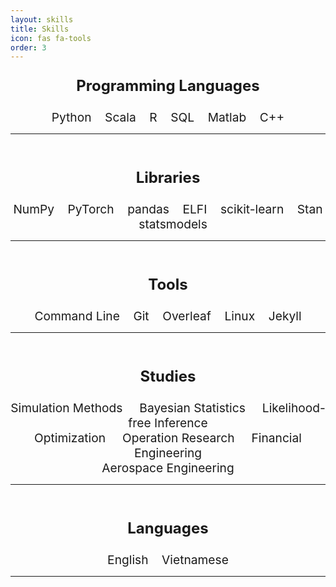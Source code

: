 ```yaml
---
layout: skills
title: Skills
icon: fas fa-tools
order: 3
---
```


<p style="text-align: center; font-size: 1.5rem"> <i class="fas fa-code fa-fw" style="color: var(--link-color);"></i> <strong> Programming Languages </strong> </p>
<div style="text-align: center; font-size: 1.2rem"> Python &nbsp; &nbsp;Scala &nbsp; &nbsp;R &nbsp; &nbsp;SQL &nbsp; &nbsp;Matlab &nbsp; &nbsp;C++ </div>

---
<br>

<p style="text-align: center; font-size: 1.5rem"> <i class="fas fa-layer-group fa-fw" style="color: var(--link-color)"></i> <strong> Libraries </strong> </p>

<div style="text-align: center; font-size: 1.2rem"> NumPy &nbsp; &nbsp;PyTorch &nbsp; &nbsp;pandas &nbsp; &nbsp;ELFI &nbsp; &nbsp;scikit-learn &nbsp; &nbsp;Stan &nbsp; &nbsp;statsmodels </div>

---
<br>

<p style="text-align: center; font-size: 1.5rem"> <i class="fas fa-terminal fa-fw" style="color: var(--link-color)"></i> <strong> Tools </strong> </p>
<div style="text-align: center; font-size: 1.2rem"> Command Line &nbsp; &nbsp;Git &nbsp; &nbsp;Overleaf &nbsp; &nbsp;Linux &nbsp; &nbsp;Jekyll </div>

---
<br>
<p style="text-align: center; font-size: 1.5rem"> <i class="fas fa-book fa-fw" style="color: var(--link-color)"></i> <strong> Studies </strong> </p>

<div style="text-align: center; font-size: 1.2rem">  Simulation Methods &nbsp; &nbsp; Bayesian Statistics &nbsp; &nbsp; Likelihood-free Inference 
    <br> Optimization &nbsp; &nbsp; Operation Research &nbsp; &nbsp; Financial Engineering 
    <br> Aerospace Engineering  </div>

---
<br>

<p style="text-align: center; font-size: 1.5rem"> <i class="fas fa-language fa-fw" style="color: var(--link-color)"></i> <strong> Languages </strong> </p>
<div style="text-align: center; font-size: 1.2rem"> English &nbsp; &nbsp;Vietnamese </div>

---
